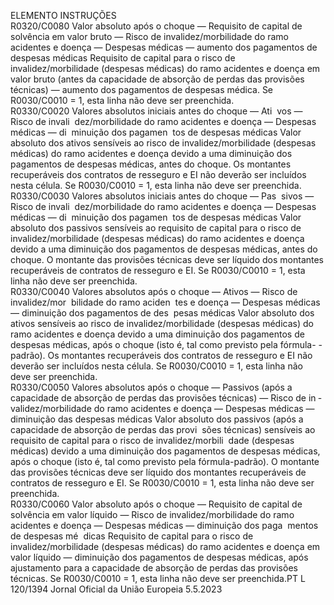  
ELEMENTO  INSTRUÇÕES  
R0320/C0080  Valor absoluto após o 
choque — Requisito de 
capital de solvência em 
valor bruto — Risco de 
invalidez/morbilidade do 
ramo acidentes e doença 
— Despesas médicas — 
aumento dos pagamentos 
de despesas médicas  Requisito de capital para o risco de invalidez/morbilidade (despesas médicas) do 
ramo acidentes e doença em valor bruto (antes da capacidade de absorção de 
perdas das provisões técnicas) — aumento dos pagamentos de despesas médica. 
Se R0030/C0010 = 1, esta linha não deve ser preenchida.  
R0330/C0020  Valores absolutos iniciais 
antes do choque — Ati ­
vos — Risco de invali ­
dez/morbilidade do ramo 
acidentes e doença — 
Despesas médicas — di ­
minuição dos pagamen ­
tos de despesas médicas  Valor absoluto dos ativos sensíveis ao risco de invalidez/morbilidade (despesas 
médicas) do ramo acidentes e doença devido a uma diminuição dos pagamentos 
de despesas médicas, antes do choque. 
Os montantes recuperáveis dos contratos de resseguro e EI não deverão ser 
incluídos nesta célula. 
Se R0030/C0010 = 1, esta linha não deve ser preenchida.  
R0330/C0030  Valores absolutos iniciais 
antes do choque — Pas ­
sivos — Risco de invali ­
dez/morbilidade do ramo 
acidentes e doença — 
Despesas médicas — di ­
minuição dos pagamen ­
tos de despesas médicas  Valor absoluto dos passivos sensíveis ao requisito de capital para o risco de 
invalidez/morbilidade (despesas médicas) do ramo acidentes e doença devido a 
uma diminuição dos pagamentos de despesas médicas, antes do choque. 
O montante das provisões técnicas deve ser líquido dos montantes recuperáveis de 
contratos de resseguro e EI. 
Se R0030/C0010 = 1, esta linha não deve ser preenchida.  
R0330/C0040  Valores absolutos após o 
choque — Ativos — 
Risco de invalidez/mor ­
bilidade do ramo aciden ­
tes e doença — Despesas 
médicas — diminuição 
dos pagamentos de des ­
pesas médicas  Valor absoluto dos ativos sensíveis ao risco de invalidez/morbilidade (despesas 
médicas) do ramo acidentes e doença devido a uma diminuição dos pagamentos 
de despesas médicas, após o choque (isto é, tal como previsto pela fórmula- 
-padrão). 
Os montantes recuperáveis dos contratos de resseguro e EI não deverão ser 
incluídos nesta célula. 
Se R0030/C0010 = 1, esta linha não deve ser preenchida.  
R0330/C0050  Valores absolutos após o 
choque — Passivos (após 
a capacidade de absorção 
de perdas das provisões 
técnicas) — Risco de in ­
validez/morbilidade do 
ramo acidentes e doença 
— Despesas médicas — 
diminuição das despesas 
médicas  Valor absoluto dos passivos (após a capacidade de absorção de perdas das provi ­
sões técnicas) sensíveis ao requisito de capital para o risco de invalidez/morbili ­
dade (despesas médicas) devido a uma diminuição dos pagamentos de despesas 
médicas, após o choque (isto é, tal como previsto pela fórmula-padrão). 
O montante das provisões técnicas deve ser líquido dos montantes recuperáveis de 
contratos de resseguro e EI. 
Se R0030/C0010 = 1, esta linha não deve ser preenchida.  
R0330/C0060  Valor absoluto após o 
choque — Requisito de 
capital de solvência em 
valor líquido — Risco de 
invalidez/morbilidade do 
ramo acidentes e doença 
— Despesas médicas — 
diminuição dos paga ­
mentos de despesas mé ­
dicas  Requisito de capital para o risco de invalidez/morbilidade (despesas médicas) do 
ramo acidentes e doença em valor líquido — diminuição dos pagamentos de 
despesas médicas, após ajustamento para a capacidade de absorção de perdas 
das provisões técnicas. 
Se R0030/C0010 = 1, esta linha não deve ser preenchida.PT  L 120/1394 Jornal Oficial da União Europeia 5.5.2023